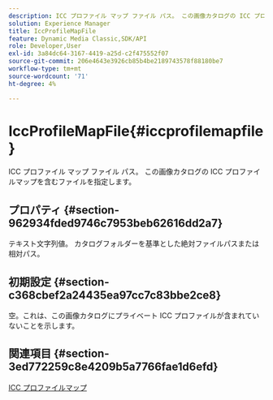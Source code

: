 ```yaml
---
description: ICC プロファイル マップ ファイル パス。 この画像カタログの ICC プロファイルマップを含むファイルを指定します。
solution: Experience Manager
title: IccProfileMapFile
feature: Dynamic Media Classic,SDK/API
role: Developer,User
exl-id: 3a84dc64-3167-4419-a25d-c2f475552f07
source-git-commit: 206e4643e3926cb85b4be2189743578f88180be7
workflow-type: tm+mt
source-wordcount: '71'
ht-degree: 4%

---
```


# IccProfileMapFile{#iccprofilemapfile}

ICC プロファイル マップ ファイル パス。 この画像カタログの ICC プロファイルマップを含むファイルを指定します。

## プロパティ {#section-962934fded9746c7953beb62616dd2a7}

テキスト文字列値。 カタログフォルダーを基準とした絶対ファイルパスまたは相対パス。

## 初期設定 {#section-c368cbef2a24435ea97cc7c83bbe2ce8}

空。これは、この画像カタログにプライベート ICC プロファイルが含まれていないことを示します。

## 関連項目 {#section-3ed772259c8e4209b5a7766fae1d6efd}

[ICC プロファイルマップ](../../../../../is-api/image-catalog/image-serving-api-ref/c-image-catalog-reference/c-icc-profile-map-reference/c-icc-profile-map-reference.md#concept-57b9148ce55249cd825cb7ee19ed057c)
